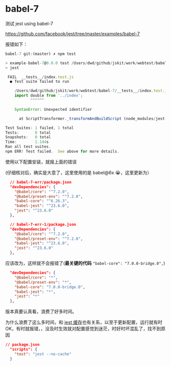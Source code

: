 # babel-7

测试 jest using babel-7

https://github.com/facebook/jest/tree/master/examples/babel-7

报错如下：

```js
babel-7 git:(master) ✗ npm test

> example-babel-7@0.0.0 test /Users/dwd/github/jskit/work/webtest/babel-7
> jest

 FAIL  __tests__/index.test.js
  ● Test suite failed to run

    /Users/dwd/github/jskit/work/webtest/babel-7/__tests__/index.test.js:5
    import double from '../index';
           ^^^^^^

    SyntaxError: Unexpected identifier

      at ScriptTransformer._transformAndBuildScript (node_modules/jest-runtime/build/script_transformer.js:403:17)

Test Suites: 1 failed, 1 total
Tests:       0 total
Snapshots:   0 total
Time:        1.144s
Ran all test suites.
npm ERR! Test failed.  See above for more details.
```

使用以下配置安装，就报上面的错误

(仔细核对后，确实是大意了，这里使用的是 babel@6x 😭，这里更新为）

```json
  // babel-7-err/package.json
  "devDependencies": {
    "@babel/core": "^7.2.0",
    "@babel/preset-env": "^7.2.0",
    "babel-core": "^6.26.3",
    "babel-jest": "^23.6.0",
    "jest": "^23.6.0"
  },

  // babel-7-err-1/package.json
  "devDependencies": {
    "@babel/core": "^7.2.0",
    "@babel/preset-env": "^7.2.0",
    "babel-jest": "^23.6.0",
    "jest": "^23.6.0"
  },
```

应该改为，这样就不会报错了(**最关键的代码** `"babel-core": "7.0.0-bridge.0",`)

```json
  "devDependencies": {
    "@babel/core": "*",
    "@babel/preset-env": "*",
    "babel-core": "7.0.0-bridge.0",
    "babel-jest": "*",
    "jest": "*"
  },
```

版本真要认真看，浪费了好多时间。

为什么浪费了这么多时间，和 [jest 缓存](https://jestjs.io/docs/zh-Hans/troubleshooting#%E7%BC%93%E5%AD%98%E9%97%AE%E9%A2%98)也有关系，以至于更新配置，运行就有时 OK，有时就报错，，没及时生效就对配置感觉到迷茫，时好时坏混乱了，找不到原因

```json
// package.json
  "scripts": {
    "test": "jest --no-cache"
  }
```
